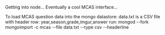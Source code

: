 Getting into node... Eventually a cool MCAS interface...

To load MCAS question data into the mongo datastore:
data.txt is a CSV file with header row:
    year,season,grade,imgur,answer
run:
    mongod --fork
    mongoimport -c mcas --file data.txt --type csv --headerline
